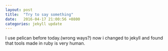 ```yaml
---
layout: post
title:  "Try to say something"
date:   2016-04-17 21:00:56 +0800
categories: jekyll update
---
```


I use pelican before today.(wrong ways?)
now i changed to jekyll and found that tools made in ruby is very human.
